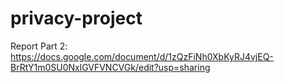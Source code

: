# privacy-project

Report Part 2: https://docs.google.com/document/d/1zQzFiNh0XbKyRJ4vjEQ-BrRtY1m0SU0NxlGVFVNCVGk/edit?usp=sharing
